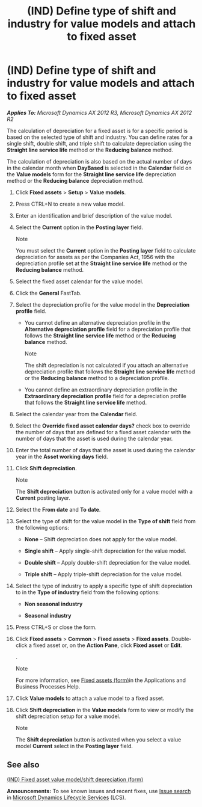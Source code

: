 ﻿---
title: (IND) Define type of shift and industry for value models and attach to fixed asset
TOCTitle: (IND) Define type of shift and industry for value models and attach to fixed asset
ms:assetid: 5a76c5f3-1a6a-4811-8667-d03341338723
ms:mtpsurl: https://technet.microsoft.com/en-us/library/JJ677842(v=AX.60)
ms:contentKeyID: 49385808
ms.date: 04/18/2014
mtps_version: v=AX.60
f1_keywords:
- fixed assets
- value models
- (IND)
- India
- type of industry
- type of shift
---

# (IND) Define type of shift and industry for value models and attach to fixed asset 


_**Applies To:** Microsoft Dynamics AX 2012 R3, Microsoft Dynamics AX 2012 R2_

The calculation of depreciation for a fixed asset is for a specific period is based on the selected type of shift and industry. You can define rates for a single shift, double shift, and triple shift to calculate depreciation using the **Straight line service life** method or the **Reducing balance** method.

The calculation of depreciation is also based on the actual number of days in the calendar month when **DayBased** is selected in the **Calendar** field on the **Value models** form for the **Straight line service life** depreciation method or the **Reducing balance** depreciation method.

1.  Click **Fixed assets** \> **Setup** \> **Value models**.

2.  Press CTRL+N to create a new value model.

3.  Enter an identification and brief description of the value model.

4.  Select the **Current** option in the **Posting layer** field.
    

    > [!NOTE]
    > <P>You must select the <STRONG>Current</STRONG> option in the <STRONG>Posting layer</STRONG> field to calculate depreciation for assets as per the Companies Act, 1956 with the depreciation profile set at the <STRONG>Straight line service life</STRONG> method or the <STRONG>Reducing balance</STRONG> method.</P>



5.  Select the fixed asset calendar for the value model.

6.  Click the **General** FastTab.

7.  Select the depreciation profile for the value model in the **Depreciation profile** field.
    
      - You cannot define an alternative depreciation profile in the **Alternative depreciation profile** field for a depreciation profile that follows the **Straight line service life** method or the **Reducing balance** method.
        

        > [!NOTE]
        > <P>The shift depreciation is not calculated if you attach an alternative depreciation profile that follows the <STRONG>Straight line service life</STRONG> method or the <STRONG>Reducing balance</STRONG> method to a depreciation profile.</P>

    
      - You cannot define an extraordinary depreciation profile in the **Extraordinary depreciation profile** field for a depreciation profile that follows the **Straight line service life** method.

8.  Select the calendar year from the **Calendar** field.

9.  Select the **Override fixed asset calendar days?** check box to override the number of days that are defined for a fixed asset calendar with the number of days that the asset is used during the calendar year.

10. Enter the total number of days that the asset is used during the calendar year in the **Asset working days** field.

11. Click **Shift depreciation**.
    

    > [!NOTE]
    > <P>The <STRONG>Shift depreciation</STRONG> button is activated only for a value model with a <STRONG>Current</STRONG> posting layer.</P>



12. Select the **From date** and **To date**.

13. Select the type of shift for the value model in the **Type of shift** field from the following options:
    
      - **None** – Shift depreciation does not apply for the value model.
    
      - **Single shift** – Apply single-shift depreciation for the value model.
    
      - **Double shift** – Apply double-shift depreciation for the value model.
    
      - **Triple shift** – Apply triple-shift depreciation for the value model.

14. Select the type of industry to apply a specific type of shift depreciation to in the **Type of industry** field from the following options:
    
      - **Non seasonal industry**
    
      - **Seasonal industry**

15. Press CTRL+S or close the form.

16. Click **Fixed assets** \> **Common** \> **Fixed assets** \> **Fixed assets**. Double-click a fixed asset or, on the **Action Pane**, click **Fixed asset** or **Edit**.
    
    .
    

    > [!NOTE]
    > <P>For more information, see <A href="https://technet.microsoft.com/en-us/library/aa620341(v=ax.60)">Fixed assets (form)</A>in the Applications and Business Processes Help.</P>



17. Click **Value models** to attach a value model to a fixed asset.

18. Click **Shift depreciation** in the **Value models** form to view or modify the shift depreciation setup for a value model.
    

    > [!NOTE]
    > <P>The <STRONG>Shift depreciation</STRONG> button is activated when you select a value model <STRONG>Current</STRONG> select in the <STRONG>Posting layer</STRONG> field.</P>



## See also

[(IND) Fixed asset value model/shift depreciation (form)](https://technet.microsoft.com/en-us/library/jj678007\(v=ax.60\))

  
**Announcements:** To see known issues and recent fixes, use [Issue search](http://go.microsoft.com/fwlink/?linkid=389258) in [Microsoft Dynamics Lifecycle Services](http://go.microsoft.com/fwlink/?linkid=306505) (LCS).

